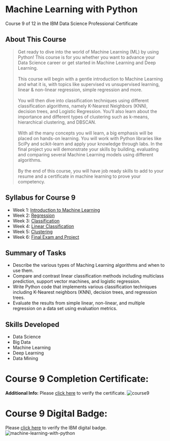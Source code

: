 # Machine Learning with Python
Course 9 of 12 in the IBM Data Science Professional Certificate
## About This Course
> Get ready to dive into the world of Machine Learning (ML) by using Python! This course is for you whether you want to advance your Data Science career or get started in Machine Learning and Deep Learning.<br><br>
This course will begin with a gentle introduction to Machine Learning and what it is, with topics like supervised vs unsupervised learning, linear & non-linear regression, simple regression and more.<br><br>
You will then dive into classification techniques using different classification algorithms, namely K-Nearest Neighbors (KNN), decision trees, and Logistic Regression. You’ll also learn about the importance and different types of clustering such as k-means, hierarchical clustering, and DBSCAN.<br><br>
With all the many concepts you will learn, a big emphasis will be placed on hands-on learning. You will work with Python libraries like SciPy and scikit-learn and apply your knowledge through labs. In the final project you will demonstrate your skills by building, evaluating and comparing several Machine Learning models using different algorithms.<br><br>
By the end of this course, you will have job ready skills to add to your resume and a certificate in machine learning to prove your competency.

## Syllabus for Course 9
- Week 1: [Introduction to Machine Learning](https://github.com/KailaniBailey/IBM-Data-Science-Professional-Certificate/tree/main/09.%20Machine%20Learning%20with%20Python/Week%201:%20Introduction%20to%20Machine%20Learning)
- Week 2: [Regression](https://github.com/KailaniBailey/IBM-Data-Science-Professional-Certificate/tree/main/09.%20Machine%20Learning%20with%20Python/Week%202:%20Regression)
- Week 3: [Classification](https://github.com/KailaniBailey/IBM-Data-Science-Professional-Certificate/tree/main/09.%20Machine%20Learning%20with%20Python/Week%203:%20Classification)
- Week 4: [Linear Classification](https://github.com/KailaniBailey/IBM-Data-Science-Professional-Certificate/tree/main/09.%20Machine%20Learning%20with%20Python/Week%204:%20Linear%20Classification)
- Week 5: [Clustering](https://github.com/KailaniBailey/IBM-Data-Science-Professional-Certificate/tree/main/09.%20Machine%20Learning%20with%20Python/Week%205:%20Clustering)
- Week 6: [Final Exam and Project](https://github.com/KailaniBailey/IBM-Data-Science-Professional-Certificate/tree/main/09.%20Machine%20Learning%20with%20Python/Week%206:%20Final%20Exam%20and%20Project)
## Summary of Tasks
- Describe the various types of Maching Learning algorithms and when to use them.
- Compare and contrast linear classification methods including multiclass prediction, support vector machines, and logistic regression.
- Write Python code that implements various classification techniques including K-Nearest neighbors (KNN), decision trees, and regression trees.
- Evaluate the results from simple linear, non-linear, and multiple regression on a data set using evaluation metrics.
## Skills Developed
- Data Science
- Big Data
- Machine Learning
- Deep Learning
- Data Mining
# Course 9 Completion Certificate:
**Additional Info:** Please [click here](https://www.coursera.org/account/accomplishments/verify/RVD6QSFZCA4H) to verify the certificate.
![course9](https://github.com/KailaniBailey/IBM-Data-Science-Professional-Certificate/assets/158431578/1db49776-5ba6-4669-a555-032f6b4b6c89) <br>
# Course 9 Digital Badge:
Please [click here](https://www.credly.com/badges/1e9674e6-3ec4-4c88-a975-a0c5a6a0eb54/public_url) to verify the IBM digital badge.<br>
![machine-learning-with-python](https://github.com/KailaniBailey/IBM-Data-Science-Professional-Certificate/assets/158431578/176bab9c-d675-45c9-986f-83ffb0e4910f)

